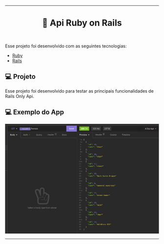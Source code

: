 
---
<h1 align="center">
  🚀 Api Ruby on Rails
</h1>
<br>

Esse projeto foi desenvolvido com as seguintes tecnologias:

- [Ruby](https://www.ruby-lang.org/pt/)
- [Rails](https://rubyonrails.org/)

## 💻 Projeto

Esse projeto foi desenvolvido para testar as principais funcionalidades de Rails Only Api. 

##  💻 Exemplo do App
![alt text](https://github.com/GUIFRE88/curso_tour_of_heroes_api/blob/master/tourofheroes)

----
